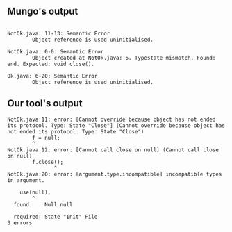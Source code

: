 ## Mungo's output

```

NotOk.java: 11-13: Semantic Error
		Object reference is used uninitialised.

NotOk.java: 0-0: Semantic Error
		Object created at NotOk.java: 6. Typestate mismatch. Found: end. Expected: void close().

Ok.java: 6-20: Semantic Error
		Object reference is used uninitialised.```

## Our tool's output

```
NotOk.java:11: error: [Cannot override because object has not ended its protocol. Type: State "Close"] (Cannot override because object has not ended its protocol. Type: State "Close")
        f = null;
        ^
NotOk.java:12: error: [Cannot call close on null] (Cannot call close on null)
        f.close();
               ^
NotOk.java:20: error: [argument.type.incompatible] incompatible types in argument.
    use(null);
        ^
  found   : Null null
  required: State "Init" File
3 errors```
